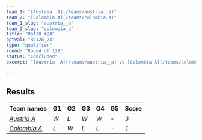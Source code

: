 ```yaml
---
team_1: "[Austria  A](/teams/austria__a)"
team_2: "[Colombia A](/teams/colombia_a)"
team_1_slug: "austria__a"
team_2_slug: "colombia_a"
title: "Ro128 #24"
optval: "Ro128_24"
type: "qualifier"
round: "Round of 128"
status: "Concluded"
excerpt: "[Austria  A](/teams/austria__a) vs [Colombia A](/teams/colombia_a)"

---
```

## Results

| Team names | G1 | G2 | G3 | G4 | G5 | Score |
| -- | -- | -- | -- | -- | -- | -- |
| *[Austria  A](/teams/austria__a)* | *W* | *L* | *W* | *W* | *-* | *3* |
| *[Colombia A](/teams/colombia_a)* | *L* | *W* | *L* | *L* | *-* | *1* |
